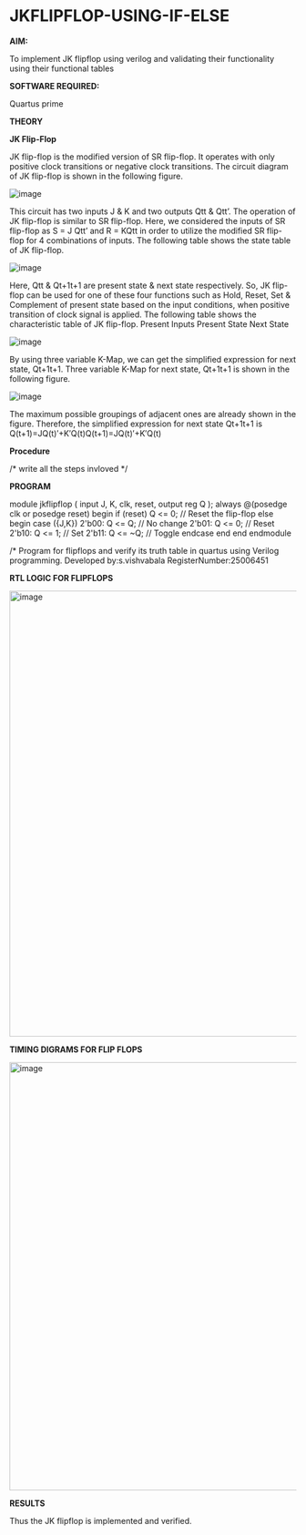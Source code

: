 # JKFLIPFLOP-USING-IF-ELSE

**AIM:** 

To implement  JK flipflop using verilog and validating their functionality using their functional tables

**SOFTWARE REQUIRED:**

Quartus prime

**THEORY**

**JK Flip-Flop**

JK flip-flop is the modified version of SR flip-flop. It operates with only positive clock transitions or negative clock transitions. The circuit diagram of JK flip-flop is shown in the following figure.

![image](https://github.com/naavaneetha/JKFLIPFLOP-USING-IF-ELSE/assets/154305477/a649c30b-232b-4558-b188-fd6c09845180)


This circuit has two inputs J & K and two outputs Qtt & Qtt’. The operation of JK flip-flop is similar to SR flip-flop. Here, we considered the inputs of SR flip-flop as S = J Qtt’ and R = KQtt in order to utilize the modified SR flip-flop for 4 combinations of inputs. The following table shows the state table of JK flip-flop.

![image](https://github.com/naavaneetha/JKFLIPFLOP-USING-IF-ELSE/assets/154305477/c4360742-e8a8-4937-b089-c46c0433f9a3)

 
Here, Qtt & Qt+1t+1 are present state & next state respectively. So, JK flip-flop can be used for one of these four functions such as Hold, Reset, Set & Complement of present state based on the input conditions, when positive transition of clock signal is applied. The following table shows the characteristic table of JK flip-flop. Present Inputs Present State Next State
 
![image](https://github.com/naavaneetha/JKFLIPFLOP-USING-IF-ELSE/assets/154305477/6c275261-a6d5-4c37-a3a7-1e88ca11c4cd)

By using three variable K-Map, we can get the simplified expression for next state, Qt+1t+1. Three variable K-Map for next state, Qt+1t+1 is shown in the following figure.
 
![image](https://github.com/naavaneetha/JKFLIPFLOP-USING-IF-ELSE/assets/154305477/5174f41b-0ce0-4329-a372-6d1943ea6673)

The maximum possible groupings of adjacent ones are already shown in the figure. Therefore, the simplified expression for next state Qt+1t+1 is Q(t+1)=JQ(t)′+K′Q(t)Q(t+1)=JQ(t)′+K′Q(t)

**Procedure**


/* write all the steps invloved */

**PROGRAM**

module jkflipflop (
    input J, K, clk, reset,
    output reg Q
);
    always @(posedge clk or posedge reset) begin
        if (reset)
            Q <= 0;              // Reset the flip-flop
        else begin
            case ({J,K})
                2'b00: Q <= Q;   // No change
                2'b01: Q <= 0;   // Reset
                2'b10: Q <= 1;   // Set
                2'b11: Q <= ~Q;  // Toggle
            endcase
        end
    end
endmodule

/* Program for flipflops and verify its truth table in quartus using Verilog programming.
Developed by:s.vishvabala
RegisterNumber:25006451

**RTL LOGIC FOR FLIPFLOPS**

<img width="1704" height="783" alt="image" src="https://github.com/user-attachments/assets/e8a08e0c-98f0-4c7c-b569-dcd3d6b2e07a" />


**TIMING DIGRAMS FOR FLIP FLOPS**

<img width="1310" height="752" alt="image" src="https://github.com/user-attachments/assets/76270571-baa3-4bc9-8c40-6f2f37ede297" />


**RESULTS**

Thus the JK flipflop is implemented and verified.
